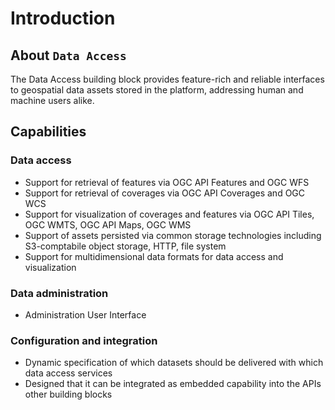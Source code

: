 # Introduction

## About `Data Access`

The Data Access building block provides feature-rich and reliable interfaces to geospatial data assets stored in the platform, addressing human and machine users alike.


## Capabilities

### Data access

- Support for retrieval of features via OGC API Features and OGC WFS
- Support for retrieval of coverages via OGC API Coverages and OGC WCS
- Support for visualization of coverages and features via OGC API Tiles, OGC WMTS, OGC API Maps, OGC WMS
- Support of assets persisted via common storage technologies including S3-comptabile object storage, HTTP, file system
- Support for multidimensional data formats for data access and visualization

### Data administration

- Administration User Interface

### Configuration and integration

- Dynamic specification of which datasets should be delivered with which data access services
- Designed that it can be integrated as embedded capability into the APIs other building blocks